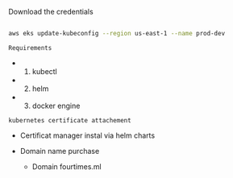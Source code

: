
Download the credentials

```bash

aws eks update-kubeconfig --region us-east-1 --name prod-dev

```

`Requirements`

* 1. kubectl
* 2. helm
* 3. docker engine

`kubernetes certificate attachement`

* Certificat manager instal via helm charts
* Domain name purchase

    * Domain fourtimes.ml

